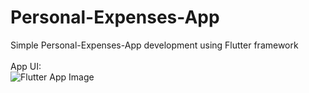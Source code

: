# Personal-Expenses-App
Simple Personal-Expenses-App development using Flutter framework
</br>
</br>
App UI:
</br>
![Flutter App Image](https://i.ibb.co/CQyzZL1/Flutter-App-Image.png)
